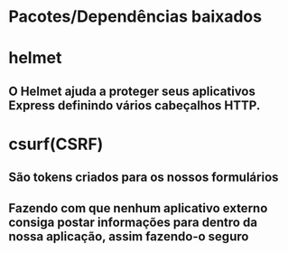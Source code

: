 # Pacotes/Dependências baixados

# helmet
## O Helmet ajuda a proteger seus aplicativos Express definindo vários cabeçalhos HTTP.

# csurf(CSRF)
## São tokens criados para os nossos formulários 
## Fazendo com que nenhum aplicativo externo consiga postar informações para dentro da nossa aplicação, assim fazendo-o seguro